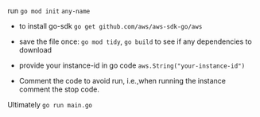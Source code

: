 run
`go mod init` `any-name`

-   to install go-sdk
`go get github.com/aws/aws-sdk-go/aws` 

- save the file once:
 `go mod tidy`,
 `go build` to see if any dependencies to download

- provide your instance-id in go code
 `aws.String("your-instance-id")`

- Comment the code to avoid run, i.e.,when running the instance comment the stop code.

Ultimately `go run main.go`

